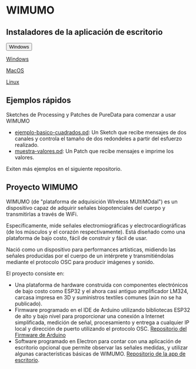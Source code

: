 # WIMUMO

## Instaladores de la aplicación de escritorio

<button name="button" onclick="https://github.com/wimumo/wimumo-desktop-app/releases/download/v1.0/wimumo-desktop-app-1.0.0-Setup_win64.exe">Windows</button>

 [Windows](https://github.com/wimumo/wimumo-desktop-app/releases/download/v1.0/wimumo-desktop-app-1.0.0-Setup_win64.exe)
 
 [MacOS](#)
 
 [Linux](#)

## Ejemplos rápidos

Sketches de Processing y Patches de PureData para comenzar a usar WIMUMO

 - [ejemplo-basico-cuadrados.pd](https://github.com/wimumo/ejemplos/tree/main/Processing/ejemploBasicoCuadrados): Un Sketch que recibe mensajes de dos canales y controla el tamaño de dos redondeles a partir del esfuerzo realizado.
 - [muestra-valores.pd](https://github.com/wimumo/ejemplos/blob/main/Puredata/muestra-valores.pd): Un Patch que recibe mensajes e imprime los valores.
 
Exiten más ejemplos en el siguiente repositorio.

## Proyecto WIMUMO

WIMUMO (de "plataforma de adquisición WIreless MUltiMOdal") es un dispositivo capaz de adquirir señales biopotenciales del cuerpo y transmitirlas a través de WiFi.

Específicamente, mide señales electromiográficas y electrocardiográficas (de los músculos y el corazón respectivamente). Está diseñado como una plataforma de bajo costo, fácil de construir y fácil de usar.

Nació como un dispositivo para performances artísticas, midiendo las señales producidas por el cuerpo de un intérprete y transmitiéndolas mediante el protocolo OSC para producir imágenes y sonido.

El proyecto consiste en:

 - Una plataforma de hardware construida con componentes electrónicos de bajo costo como ESP32 y el ahora casi antiguo amplificador LM324, carcasa impresa en 3D y suministros textiles comunes (aún no se ha publicado).
 - Firmware programado en el IDE de Arduino utilizando bibliotecas ESP32 de alto y bajo nivel para proporcionar una conexión a Internet simplificada, medición de señal, procesamiento y entrega a cualquier IP local y dirección de puerto utilizando el protocolo OSC. [Repositorio del Firmware de Arduino](https://github.com/wimumo/wimumo-esp15-V2/)
- Software programado en Electron para contar con una aplicación de escritorio opcional que permite observar las señales medidas, y utilizar algunas características básicas de WIMUMO. [Repositorio de la app de escritorio](https://github.com/wimumo/wimumo-desktop-app/).
 


 
 
